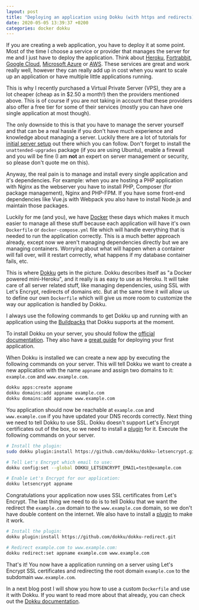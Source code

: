 ```yaml
---
layout: post
title: "Deploying an application using Dokku (with https and redirects)"
date: 2020-05-05 13:39:37 +0200
categories: docker dokku
---
```


If you are creating a web application, you have to deploy it at some point. Most of the time I choose a service or provider that manages the server for me and I just have to deploy the application. Think about [Heroku](https://www.heroku.com/), [Fortrabbit](https://www.fortrabbit.com/), [Google Cloud](https://cloud.google.com/), [Microsoft Azure](https://azure.microsoft.com/en-us/) or [AWS](https://aws.amazon.com/). These services are great and work really well, however they can really add up in cost when you want to scale up an application or have multiple little applications running. 

This is why I recently purchased a Virtual Private Server (VPS), they are a lot cheaper (cheap as in $2.50 a month!) then the providers mentioned above. This is of course if you are not taking in account that these providers also offer a free tier for some of their services (mostly you can have one single application at most though).

The only downside to this is that you have to manage the server yourself and that can be a real hassle if you don't have much experience and knowledge about managing a server. Luckily there are a lot of tutorials for [initial server setup](https://www.digitalocean.com/community/tutorials/initial-server-setup-with-ubuntu-20-04) out there which you can follow. Don't forget to install the `unattended-upgrades` package (if you are using Ubuntu), enable a firewall and you will be fine (I am **not** an expert on server management or security, so please don't quote me on this).

Anyway, the real pain is to manage and install every single application and it's dependencies. For example: when you are hosting a PHP application with Nginx as the webserver you have to install PHP, Composer (for package management), Nginx and PHP-FPM. If you have some front-end dependencies like Vue.js with Webpack you also have to install Node.js and maintain those packages. 

Luckily for me (and you), we have [Docker](https://www.docker.com/) these days which makes it much easier to manage all these stuff because each application will have it's own `Dockerfile` or `docker-compose.yml` file which will handle everything that is needed to run the application correctly. This is a much better approach already, except now we aren't managing dependencies directly but we are managing containers. Worrying about what will happen when a container will fall over, will it restart correctly, what happens if my database container fails, etc.

This is where [Dokku](https://github.com/dokku/dokku) gets in the picture. Dokku describes itself as "a Docker powered mini-Heroku", and it really is as easy to use as Heroku. It will take care of all server related stuff, like managing dependencies, using SSL with Let's Encrypt, redirects of domains etc. But at the same time it will allow us to define our own `Dockerfile` which will give us more room to customize the way our application is handled by Dokku.

I always use the following commands to get Dokku up and running with an application using the [Buildpacks](https://github.com/dokku/dokku/blob/master/docs/deployment/methods/buildpacks.md) that Dokku supports at the moment.

To install Dokku on your server, you should follow the [official documentation](http://dokku.viewdocs.io/dokku/getting-started/installation/). They also have a [great guide](http://dokku.viewdocs.io/dokku/deployment/application-deployment/) for deploying your first application.

When Dokku is installed we can create a new app by executing the following commands on your server. This will tell Dokku we want to create a new application with the name `appname` and assign two domains to it: `example.com` and `www.example.com`.

```bash
dokku apps:create appname
dokku domains:add appname example.com
dokku domains:add appname www.example.com
```

You application should now be reachable at `example.com` and `www.example.com` if you have updated your DNS records correctly. Next thing we need to tell Dokku to use SSL. Dokku doesn't support Let's Encrypt certificates out of the box, so we need to install a [plugin](https://github.com/dokku/dokku-letsencrypt) for it. Execute the following commands on your server.
```bash
# Install the plugin:
sudo dokku plugin:install https://github.com/dokku/dokku-letsencrypt.git 

# Tell Let's Encrypt which email to use:
dokku config:set --global DOKKU_LETSENCRYPT_EMAIL=test@example.com 

# Enable Let's Encrypt for our application:
dokku letsencrypt appname 
```

Congratulations your application now uses SSL certificates from Let's Encrypt. The last thing we need to do is to tell Dokku that we want the redirect the `example.com` domain to the `www.example.com` domain, so we don't have double content on the internet. We also have to install a [plugin](https://github.com/dokku/dokku-redirect) to make it work.

```bash
# Install the plugin:
dokku plugin:install https://github.com/dokku/dokku-redirect.git

# Redirect example.com to www.example.com:
dokku redirect:set appname example.com www.example.com
```

That's it! You now have a application running on a server using Let's Encrypt SSL certificates and redirecting the root domain `example.com` to the subdomain `www.example.com`.

In a next blog post I will show you how to use a custom `Dockerfile` and use it with Dokku. If you want to read more about that already, you can check out the [Dokku documentation](http://dokku.viewdocs.io/dokku/deployment/methods/dockerfiles/).
